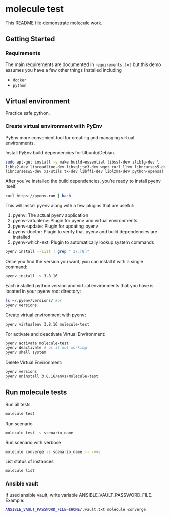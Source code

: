 # molecule test

This README file demonstrate molecule work.

## Getting Started

### Requirements
The main requirements are documented in `requirements.txt` but this demo assumes you have a few other things installed including
- `docker`
- `python`

## Virtual environment
Practice safe python. 

### Create virtual environment with PyEnv 
PyEnv more convenient tool for creating and managing virtual environments.

Install PyEnv build dependencies for Ubuntu/Debian.
```bash
sudo apt-get install -y make build-essential libssl-dev zlib1g-dev \
libbz2-dev libreadline-dev libsqlite3-dev wget curl llvm libncurses5-dev \
libncursesw5-dev xz-utils tk-dev libffi-dev liblzma-dev python-openssl
```

After you’ve installed the build dependencies, you’re ready to install pyenv itself.

```bash
curl https://pyenv.run | bash

```
This will install pyenv along with a few plugins that are useful:

1. pyenv: The actual pyenv application
2. pyenv-virtualenv: Plugin for pyenv and virtual environments
3. pyenv-update: Plugin for updating pyenv
4. pyenv-doctor: Plugin to verify that pyenv and build dependencies are installed
5. pyenv-which-ext: Plugin to automatically lookup system commands

```bash
pyenv install --list | grep " 3\.[8]"
```

Once you find the version you want, you can install it with a single command:
```bash
pyenv install -v 3.8.16
```

Each installed python version and virtual environments that you have is located in your pyenv root directory:
```bash
ls ~/.pyenv/versions/ #or
pyenv versions
```

Create virtual environment with pyenv:
```bash
pyenv virtualenv 3.8.16 molecule-test
```

For activate and deactivate Virtual Environment:
```bash
pyenv activate molecule-test 
pyenv deactivate # or if not working
pyenv shell system
```

Delete Virtual Environment:
```bash
pyenv versions
pyenv uninstall 3.8.16/envs/molecule-test
```

## Run molecule tests
Run all tests
```bash
molecule test
```

Run scenario
```bash
molecule test -s scenario_name
```

Run scenario with verbose
```bash
molecule converge -s scenario_name -- -vvv
```

List status of instances
```bash
molecule list
```

### Ansible vault
If used ansible vault, write variable ANSIBLE_VAULT_PASSWORD_FILE. Example:
```bash
ANSIBLE_VAULT_PASSWORD_FILE=$HOME/.vault.txt molecule converge
```
